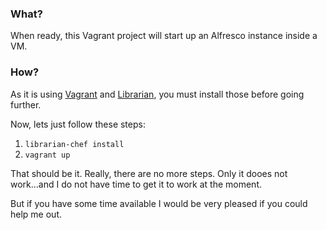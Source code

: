 ### What?

When ready, this Vagrant project will start up an Alfresco instance inside a VM.

### How?

As it is using [Vagrant](http://vagrantup.com) and [Librarian](https://github.com/applicationsonline/librarian),
you must install those before going further.

Now, lets just follow these steps:

1. `librarian-chef install`
2. `vagrant up`

That should be it. Really, there are no more steps. Only it dooes not work...and I do not have time to get it
to work at the moment.

But if you have some time available I would be very pleased if you could help me out.